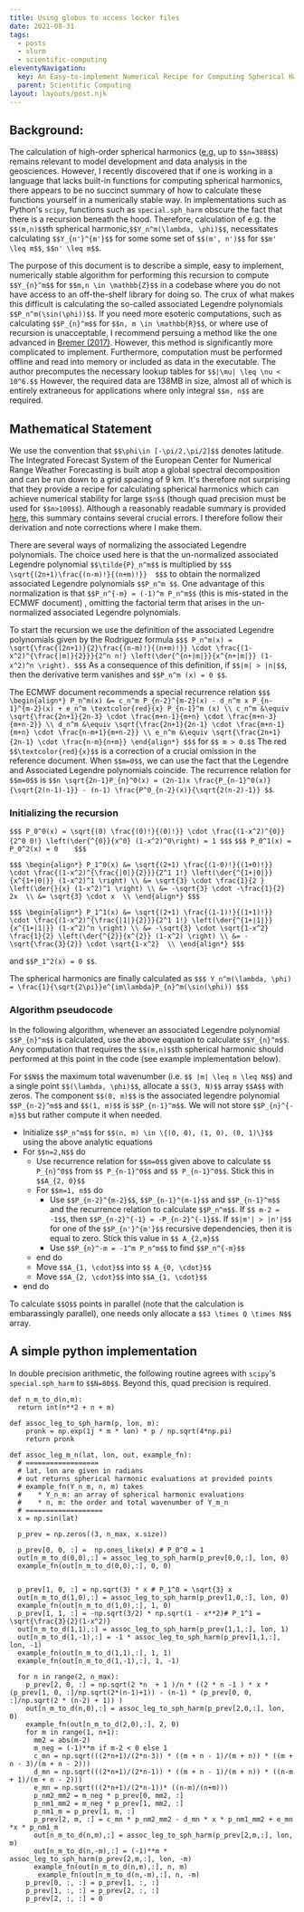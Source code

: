 ```yaml
---
title: Using globus to access locker files  
date: 2021-08-31
tags:
  - posts
  - slurm
  - scientific-computing
eleventyNavigation:
  key: An Easy-to-implement Numerical Recipe for Computing Spherical Harmonics
  parent: Scientific Computing
layout: layouts/post.njk
---
```


## Background:

The calculation of high-order spherical harmonics ([e.g.](https://climatedataguide.ucar.edu/climate-tools/common-spectral-model-grid-resolutions) up to `$$n=388$$`)
remains relevant to model development and data analysis in the geosciences. 
However, I recently discovered that if one is working in a language that lacks built-in functions for computing
spherical harmonics, there appears to be no succinct summary of how to calculate these functions yourself in a numerically stable way.
In implementations such as Python's `scipy`, functions such as `special.sph_harm` obscure the fact that 
there is a recursion beneath the hood. Therefore, calculation of e.g. the `$$(m,n)$$`th spherical harmonic,`$$Y_n^m(\lambda, \phi)$$`,
necessitates calculating `$$Y_{n'}^{m'}$$` for some some set of `$$(m', n')$$` for `$$m' \leq m$$`, `$$n' \leq m$$`.

The purpose of this document is to describe a simple, easy to implement, numerically stable algorithm for performing this
recursion to compute `$$Y_{n}^m$$` for `$$m,n \in \mathbb{Z}$$` in a codebase where you do not have access to an off-the-shelf library for doing so. 
The crux of what makes this difficult is calculating the so-called associated Legendre polynomials `$$P_n^m(\sin(\phi))$$`. 
If you need more esoteric computations, such as calculating `$$P_{n}^m$$` for `$$n, m \in \mathbb{R}$$`, or where use of recursion is unacceptable,
I recommend persuing a method like the one advanced in [Bremer (2017)](https://arxiv.org/abs/1707.03287). However, this method is 
significantly more complicated to implement. Furthermore, computation must be performed offline and read into memory or included as data in the executable.
The author precomputes the necessary lookup tables for `$$|\mu| \leq \nu < 10^6.$$` However, the required data are 138MB in size,
almost all of which is entirely extraneous for applications where only integral `$$m, n$$` are required.


## Mathematical Statement

We use the convention that `$$\phi\in [-\pi/2,\pi/2]$$` denotes latitude.
The Integrated Forecast System of the European Center for Numerical Range Weather Forecasting is built atop
a global spectral decomposition and can be run down to a grid spacing of 9 km.
It's therefore not surprising that they provide a recipe for calculating spherical harmonics 
which can achieve numerical stability for large `$$n$$` (though quad precision must be used for `$$n>100$$`).
Although a reasonably readable summary is provided [here](https://web.archive.org/web/20231219172924/https://www.ecmwf.int/sites/default/files/elibrary/1983/10253-spectral-technique.pdf),
this summary contains several crucial errors. I therefore follow their derivation and note corrections where I make them.

There are several ways of normalizing the associated Legendre polynomials. The choice used here is that the un-normalized
associated Legendre polynomial `$$\tilde{P}_n^m$$` is multiplied by
`$$$
\sqrt{(2n+1)\frac{(n-m)!}{(n+m)!}} 
$$$`
to obtain the normalized associated Legendre polynomials `$$P_n^m $$`. One advantage of this normalization
is that `$$P_n^{-m} = (-1)^m P_n^m$$` (this is mis-stated in the ECMWF document)
, omitting the factorial term that arises in the un-normalized associated Legendre polynomials.

To start the recursion we use the definition of the associated Legendre polynomials given by the Rodriguez formula
`$$$
P_n^m(x) = \sqrt{\frac{(2n+1)}{2}\frac{(n-m)!}{(n+m)!}} \cdot \frac{(1-x^2)^{\frac{|m|}{2}}}{2^n n!} \left(\der{^{n+|m|}}{x^{n+|m|}} (1-x^2)^n \right).
$$$`
As a consequence of this definition, if `$$|m| > |n|$$`, then
the derivative term vanishes and `$$P_n^m (x) = 0 $$`. 

The ECMWF document recommends a special recurrence relation
`$$$
\begin{align*}
  P_n^m(x) &= c_n^m P_{n-2}^{m-2}(x) - d_n^m x P_{n-1}^{m-2}(x) + e_n^m \textcolor{red}{x} P_{n-1}^m (x) \\
  c_n^m &\equiv \sqrt{\frac{2n+1}{2n-3} \cdot \frac{m+n-1}{m+n} \cdot \frac{m+n-3}{m+n-2}} \\
  d_n^m &\equiv \sqrt{\frac{2n+1}{2n-1} \cdot \frac{m+n-1}{m+n} \cdot \frac{n-m+1}{m+n-2}} \\
  e_n^m &\equiv \sqrt{\frac{2n+1}{2n-1} \cdot \frac{n-m}{n+m}}
\end{align*}
$$$`
for `$$ m > 0.$$` The red `$$\textcolor{red}{x}$$` is a correction of a crucial omission in the reference document. When `$$m=0$$`, we can use the fact that the Legendre and Associated Legendre polynomials coincide.
The recurrence relation for `$$m=0$$` is `$$n \sqrt{2n-1}P_{n}^0(x) = (2n-1)x \frac{P_{n-1}^0(x)}{\sqrt{2(n-1)-1}} - (n-1) \frac{P^0_{n-2}(x)}{\sqrt{2(n-2)-1}} $$`.

### Initializing the recursion

`$$$
P_0^0(x) = \sqrt{(0) \frac{(0)!}{(0)!}} \cdot \frac{(1-x^2)^{0}}{2^0 0!} \left(\der{^{0}}{x^0} (1-x^2)^0\right) = 1
$$$`
`$$$ P_0^1(x) = P_0^2(x) = 0    $$$`

`$$$
\begin{align*}
P_1^0(x) &= \sqrt{(2+1) \frac{(1-0)!}{(1+0)!}} \cdot \frac{(1-x^2)^{\frac{|0|}{2}}}{2^1 1!} \left(\der{^{1+|0|}}{x^{1+|0|}} (1-x^2)^1 \right) \\
&= \sqrt{3} \cdot \frac{1}{2 } \left(\der{}{x} (1-x^2)^1 \right) \\
&= -\sqrt{3} \cdot -\frac{1}{2} 2x  \\
&= \sqrt{3} \cdot x  \\
\end{align*}
$$$`

`$$$
\begin{align*}
P_1^1(x) &= \sqrt{(2+1) \frac{(1-1)!}{(1+1)!}} \cdot \frac{(1-x^2)^{\frac{|1|}{2}}}{2^1 1!} \left(\der{^{1+|1|}}{x^{1+|1|}} (1-x^2)^n \right) \\
    &= -\sqrt{3} \cdot \sqrt{1-x^2} \frac{1}{2} \left(\der{^{2}}{x^{2}} (1-x^2) \right) \\
    &= -\sqrt{\frac{3}{2}} \cdot \sqrt{1-x^2}  \\
\end{align*}
$$$`

and `$$P_1^2(x) = 0 $$`.

The spherical harmonics are finally calculated as
`$$$
  Y_n^m(\lambda, \phi) = \frac{1}{\sqrt{2\pi}}e^{im\lambda}P_{n}^m(\sin(\phi))
$$$`

### Algorithm pseudocode
In the following algorithm, whenever an associated Legendre polynomial `$$P_{n}^m$$` is calculated,
use the above equation to calculate `$$Y_{n}^m$$`. Any computation that requires the `$$(m,n)$$`th spherical harmonic
should performed at this point in the code (see example implementation below).

For `$$N$$` the maximum total wavenumber (i.e. `$$ |m| \leq n \leq N$$`) and a single point `$$(\lambda, \phi)$$`, 
allocate a `$$(3, N)$$` array `$$A$$` with zeros. The component `$$(0, m)$$` is the associated legendre polynomial
`$$P_{n-2}^m$$` and `$$(1, m)$$` is `$$P_{n-1}^m$$`. We will not store `$$P_{n}^{-m}$$` but rather compute it when needed.

* Initialize `$$P_n^m$$` for `$$(n, m) \in \{(0, 0), (1, 0), (0, 1)\}$$` using the above analytic equations
* For `$$n=2,N$$` do
  * Use recurrence relation for `$$m=0$$` given above to calculate `$$ P_{n}^0$$` from `$$ P_{n-1}^0$$` and `$$ P_{n-1}^0$$`. Stick this in `$$A_{2, 0}$$`
  * For `$$m=1, n$$` do
    - Use `$$P_{n-2}^{m-2}$$`, `$$P_{n-1}^{m-1}$$` and `$$P_{n-1}^m$$` and the recurrence relation to calculate `$$P_n^m$$`. 
      If `$$ m-2 = -1$$`, then `$$P_{n-2}^{-1} = -P_{n-2}^{-1}$$`. If `$$|m'| > |n'|$$` for one of the `$$P_{n'}^{m'}$$` recursive dependencies,
      then it is equal to zero. Stick this value in `$$ A_{2,m}$$`
    - Use `$$P_{n}^-m = -1^m P_n^m$$` to find `$$P_n^{-m}$$`
  * end do
  * Move `$$A_{1, \cdot}$$` into `$$ A_{0, \cdot}$$`
  * Move `$$A_{2, \cdot}$$` into `$$A_{1, \cdot}$$`
* end do


To calculate `$$Q$$` points in parallel (note that the calculation is embarassingly parallel), one needs only allocate a `$$3 \times Q \times N$$` array.


## A simple python implementation

In double precision arithmetic, the following routine agrees with `scipy`'s `special.sph_harm` to `$$N=80$$`. Beyond this,
quad precision is required. 

```
def n_m_to_d(n,m):
  return int(n**2 + n + m)

def assoc_leg_to_sph_harm(p, lon, m):
    pronk = np.exp(1j * m * lon) * p / np.sqrt(4*np.pi)
    return pronk

def assoc_leg_m_n(lat, lon, out, example_fn):
  # ==================
  # lat, lon are given in radians
  # out returns spherical harmonic evaluations at provided points
  # example_fn(Y_n_m, n, m) takes 
  #    * Y_n_m: an array of spherical harmonic evaluations
  #    * n, m: the order and total wavenumber of Y_m_n
  # ===================
  x = np.sin(lat)

  p_prev = np.zeros((3, n_max, x.size))

  p_prev[0, 0, :] =  np.ones_like(x) # P_0^0 = 1
  out[n_m_to_d(0,0),:] = assoc_leg_to_sph_harm(p_prev[0,0,:], lon, 0)
  example_fn(out[n_m_to_d(0,0),:], 0, 0)


  p_prev[1, 0, :] = np.sqrt(3) * x # P_1^0 = \sqrt{3} x
  out[n_m_to_d(1,0),:] = assoc_leg_to_sph_harm(p_prev[1,0,:], lon, 0)
  example_fn(out[n_m_to_d(1,0),:], 1, 0)
  p_prev[1, 1, :] = -np.sqrt(3/2) * np.sqrt(1 - x**2)# P_1^1 = \sqrt{\frac{3}{2}(1-x^2)}
  out[n_m_to_d(1,1),:] = assoc_leg_to_sph_harm(p_prev[1,1,:], lon, 1)
  out[n_m_to_d(1,-1),:] = -1 * assoc_leg_to_sph_harm(p_prev[1,1,:], lon, -1)
  example_fn(out[n_m_to_d(1,1),:], 1, 1)
  example_fn(out[n_m_to_d(1,-1),:], 1, -1)

  for n in range(2, n_max):
    p_prev[2, 0, :] = np.sqrt(2 *n  + 1 )/n * ((2 * n -1 ) * x * (p_prev[1, 0, :]/np.sqrt(2*(n-1)+1)) - (n-1) * (p_prev[0, 0, :]/np.sqrt(2 * (n-2) + 1)) )
    out[n_m_to_d(n,0),:] = assoc_leg_to_sph_harm(p_prev[2,0,:], lon, 0)
    example_fn(out[n_m_to_d(2,0),:], 2, 0)
    for m in range(1, n+1):
      mm2 = abs(m-2)
      m_neg = (-1)**m if m-2 < 0 else 1
      c_mn = np.sqrt(((2*n+1)/(2*n-3)) * ((m + n - 1)/(m + n)) * ((m + n - 3)/(m + n - 2)))
      d_mn = np.sqrt(((2*n+1)/(2*n-1)) * ((m + n - 1)/(m + n)) * ((n-m + 1)/(m + n - 2)))
      e_mn = np.sqrt(((2*n+1)/(2*n-1))* ((n-m)/(n+m)))
      p_nm2_mm2 = m_neg * p_prev[0, mm2, :]
      p_nm1_mm2 = m_neg * p_prev[1, mm2, :]
      p_nm1_m = p_prev[1, m, :]
      p_prev[2, m, :] = c_mn * p_nm2_mm2 - d_mn * x * p_nm1_mm2 + e_mn *x * p_nm1_m
      out[n_m_to_d(n,m),:] = assoc_leg_to_sph_harm(p_prev[2,m,:], lon, m)
      out[n_m_to_d(n,-m),:] = (-1)**m * assoc_leg_to_sph_harm(p_prev[2,m,:], lon, -m)
      example_fn(out[n_m_to_d(n,m),:], n, m)
       example_fn(out[n_m_to_d(n,-m),:], n, -m)
    p_prev[0, :, :] = p_prev[1, :, :]
    p_prev[1, :, :] = p_prev[2, :, :]
    p_prev[2, :, :] = 0
```



